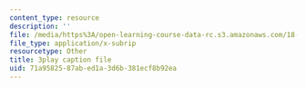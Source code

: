 ```yaml
---
content_type: resource
description: ''
file: /media/https%3A/open-learning-course-data-rc.s3.amazonaws.com/18-085-computational-science-and-engineering-i-fall-2008/71a9582587abed1a3d6b381ecf8b92ea_2OmTX1AeVAg.srt
file_type: application/x-subrip
resourcetype: Other
title: 3play caption file
uid: 71a95825-87ab-ed1a-3d6b-381ecf8b92ea
---
```

